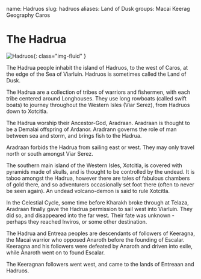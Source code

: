 name: Hadruos
slug: hadruos
aliases:
    Land of Dusk
groups:
    Macai
    Keerag
    Geography
    Caros

# The Hadrua

![Hadruos](images/hadruos.png){: class="img-fluid" }

The Hadrua people inhabit the island of Hadruos, to the west of Caros, at the edge of the Sea of Viarluin. Hadruos is sometimes called the Land of Dusk.

The Hadrua are a collection of tribes of warriors and fishermen, with each tribe centered around Longhouses. They use long rowboats (called swift boats) to journey throughout the Western Isles (Viar Serez), from Hadruos down to Xotcitla.

The Hadrua worship their Ancestor-God, Aradraan. Aradraan is thought to be a Demalai offspring of Ardanor. Aradrann governs the role of man between sea and storm, and brings fish to the Hadrua. 

Aradraan forbids the Hadrua from sailing east or west. They may only travel north or south amongst Viar Serez.

The southern main island of the Western Isles, Xotcitla, is covered with pyramids made of skulls, and is thought to be controlled by the undead. It is taboo amongst the Hadrua, however there are tales of fabulous chambers of gold there, and so adventurers occasionally set foot there (often to never be seen again). An undead volcano-demon is said to rule Xotcitla.

In the Celestial Cycle, some time before Kharakh broke through at Telaza, Aradraan finally gave the Hadrua permission to sail west into Viarluin. They did so, and disappeared into the far west. Their fate was unknown - perhaps they reached Inviros, or some other destination.

The Hadrua and Entreaa peoples are descendants of followers of Keeragna, the Macai warrior who opposed Anaroth before the founding of Escalar. Keeragna and his followers were defeated by Anaroth and driven into exile, while Anaroth went on to found Escalar.

The Keeragnan followers went west, and came to the lands of Entreaan and Hadruos.